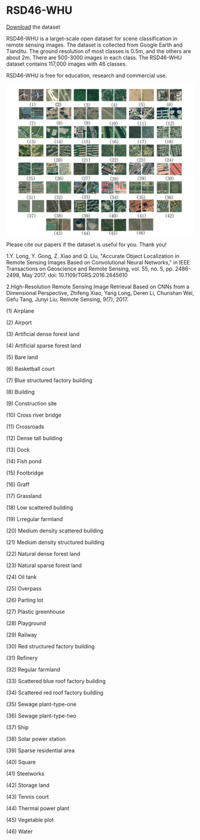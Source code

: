 # RSD46-WHU

[Download](https://pan.baidu.com/s/1mMDKUu02V0s8rXstewv26A) the dataset

RSD46-WHU is a larget-scale open dataset for scene classification in remote sensing images. The dataset is collected from Google Earth and Tianditu. The ground resolution of most classes is 0.5m, and the others are about 2m. There are 500-3000 images in each class. The RSD46-WHU dataset contains 117,000 images with 46 classes.

RSD46-WHU is free for education, research and commercial use.

![samples](./dataset2.jpg)

Please cite our papers if the dataset is useful for you. Thank you!

1.Y. Long, Y. Gong, Z. Xiao and Q. Liu, "Accurate Object Localization in Remote Sensing Images Based on Convolutional Neural Networks," in IEEE Transactions on Geoscience and Remote Sensing, vol. 55, no. 5, pp. 2486-2498, May 2017. doi: 10.1109/TGRS.2016.2645610

2.High-Resolution Remote Sensing Image Retrieval Based on CNNs from a Dimensional Perspective, Zhifeng Xiao, Yang Long, Deren Li, Chunshan Wei, Gefu Tang, Junyi Liu. Remote Sensing, 9(7), 2017.

(1) Airplane

(2) Airport

(3) Artificial dense forest land

(4) Artificial sparse forest land

(5) Bare land

(6) Basketball court

(7) Blue structured factory building

(8) Building

(9) Construction site

(10) Cross river bridge

(11) Crossroads

(12) Dense tall building

(13) Dock

(14) Fish pond

(15) Footbridge

(16) Graff

(17) Grassland

(18) Low scattered building

(19) Lrregular farmland

(20) Medium density scattered building

(21) Medium density structured building

(22) Natural dense forest land

(23) Natural sparse forest land

(24) Oil tank

(25) Overpass

(26) Parting lot

(27) Plastic greenhouse

(28) Playground

(29) Railway

(30) Red structured factory building

(31) Refinery

(32) Regular farmland

(33) Scattered blue roof factory building

(34) Scattered red roof factory building

(35) Sewage plant-type-one

(36) Sewage plant-type-two

(37) Ship

(38) Solar power station

(39) Sparse residential area

(40) Square

(41) Steelworks

(42) Storage land

(43) Tennis court

(44) Thermal power plant

(45) Vegetable plot

(46) Water
